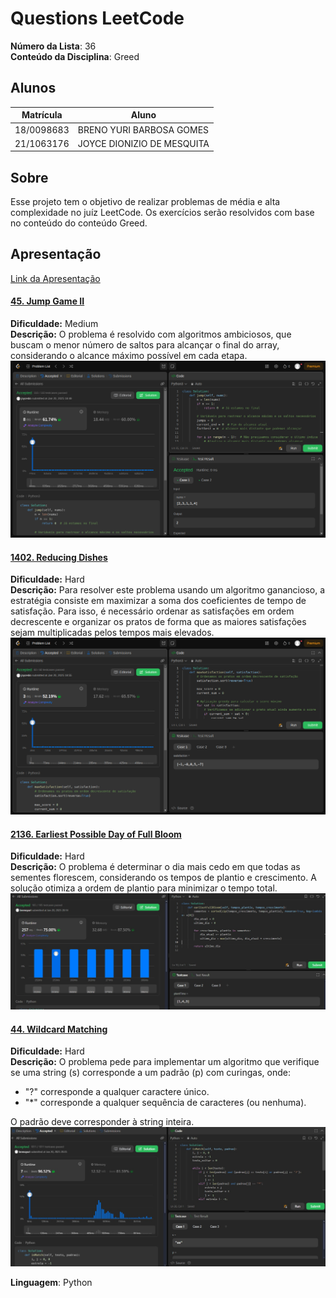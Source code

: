 # Questions LeetCode

**Número da Lista**: 36<br>
**Conteúdo da Disciplina**: Greed<br>

## Alunos
|Matrícula | Aluno |
| -- | -- |
| 18/0098683 |  BRENO YURI BARBOSA GOMES |
| 21/1063176  |  JOYCE DIONIZIO DE MESQUITA |

## Sobre 
Esse projeto tem o objetivo de realizar problemas de média e alta complexidade no juíz LeetCode. Os exercícios serão resolvidos com base no conteúdo do conteúdo Greed.

## Apresentação

[Link da Apresentação](https://youtu.be/eyNwRH6JCaE?si=Ej7suchYXv4DhQ13)


#### [45. Jump Game II](https://leetcode.com/problems/jump-game-ii/description/)
**Dificuldade:** Medium  
**Descrição:** O problema é resolvido com algoritmos ambiciosos, que buscam o menor número de saltos para alcançar o final do array, considerando o alcance máximo possível em cada etapa.  
![Imagem](img/45_submission.png)

#### [1402. Reducing Dishes](https://leetcode.com/problems/reducing-dishes/description/)
**Dificuldade:** Hard  
**Descrição:** Para resolver este problema usando um algoritmo ganancioso, a estratégia consiste em maximizar a soma dos coeficientes de tempo de satisfação. Para isso, é necessário ordenar as satisfações em ordem decrescente e organizar os pratos de forma que as maiores satisfações sejam multiplicadas pelos tempos mais elevados.
![Imagem](img/1402_submission.png)

#### [2136. Earliest Possible Day of Full Bloom](https://leetcode.com/problems/earliest-possible-day-of-full-bloom/description/)
**Dificuldade:** Hard  
**Descrição:** O problema é determinar o dia mais cedo em que todas as sementes florescem, considerando os tempos de plantio e crescimento. A solução otimiza a ordem de plantio para minimizar o tempo total.  
![Imagem](img/2136_submission.jpeg)

#### [44. Wildcard Matching](https://leetcode.com/problems/wildcard-matching/description/)

**Dificuldade:** Hard  
**Descrição:** O problema pede para implementar um algoritmo que verifique se uma string (s) corresponde a um padrão (p) com curingas, onde:

- "?" corresponde a qualquer caractere único.
- "*" corresponde a qualquer sequência de caracteres (ou nenhuma).

O padrão deve corresponder à string inteira.
![Imagem](img/44_submission.jpeg)


**Linguagem**: Python<br>
